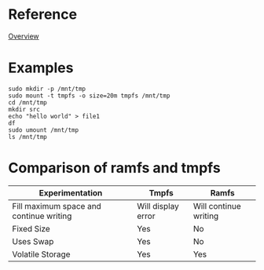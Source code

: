 # Reference
[Overview](https://www.thegeekstuff.com/2008/11/overview-of-ramfs-and-tmpfs-on-linux/)

# Examples
```
sudo mkdir -p /mnt/tmp
sudo mount -t tmpfs -o size=20m tmpfs /mnt/tmp
cd /mnt/tmp
mkdir src
echo "hello world" > file1
df
sudo umount /mnt/tmp
ls /mnt/tmp
```

# Comparison of ramfs and tmpfs
Experimentation	                        | Tmpfs              | Ramfs
--------------------------------------- | ------------------ | -----
Fill maximum space and continue writing	| Will display error | Will continue writing
Fixed Size                              | Yes                | No
Uses Swap                               | Yes                | No
Volatile Storage                        | Yes                | Yes
